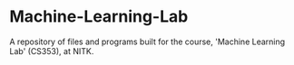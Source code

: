 # Machine-Learning-Lab
A repository of files and programs built for the course, 'Machine Learning Lab' (CS353), at NITK.
